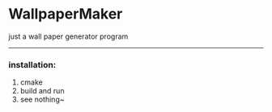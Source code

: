 # WallpaperMaker
just a wall paper generator program

---
### installation:
1. cmake
2. build and run
3. see nothing~
